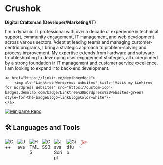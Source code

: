 # Crushok

**Digital Craftsman (Developer/Marketing/IT)**

I'm a dynamic IT professional with over a decade of experience in technical support, community engagement, IT management, and web development across various sectors. Adept at leading teams and managing customer-centric programs, I bring a strategic approach to problem-solving and process improvement. My expertise extends from hardware and software troubleshooting to developing user engagement strategies, all underpinned by a strong foundation in IT management and customer service excellence. I am looking to expand into back-end development.

<p align="left">

    
    <a href="https://linktr.ee/Neyibbendeck">
        <img alt="Linktree Wordpress Websites" title="Visit my Linktree for Wordpress Websites" src="https://custom-icon-badges.demolab.com/badge/Linktree%20Wordpress%20Websites-green?style=for-the-badge&logo=link&logoColor=white"/>
    </a>
<a href="[https://github.com/yourusername/minigame](https://github.com/Crushok/Minigame/tree/main)">
        <img alt="Minigame Repo" title="Visit my Minigame repository" src="https://custom-icon-badges.demolab.com/badge/Minigame%20Repo-blue?style=for-the-badge&logo=github&logoColor=white"/>
    </a>

    
</p>

## 🛠️ Languages and Tools

<img align="left" alt="C++" width="30px" style="padding-right:10px;" src="https://cdn.jsdelivr.net/gh/devicons/devicon/icons/cplusplus/cplusplus-line.svg" />
<img align="left" alt="Java" width="30px" style="padding-right:10px;" src="https://cdn.jsdelivr.net/gh/devicons/devicon/icons/java/java-original.svg" />
<img align="left" alt="HTML5" width="30px" style="padding-right:10px;" src="https://cdn.jsdelivr.net/gh/devicons/devicon/icons/html5/html5-plain.svg" />
<img align="left" alt="CSS3" width="30px" style="padding-right:10px;" src="https://cdn.jsdelivr.net/gh/devicons/devicon/icons/css3/css3-plain.svg" />
<img align="left" alt="JavaScript" width="30px" style="padding-right:10px;" src="https://cdn.jsdelivr.net/gh/devicons/devicon/icons/javascript/javascript-plain.svg" />
<img align="left" alt="GitHub" width="30px" style="padding-right:10px;" src="https://cdn.jsdelivr.net/gh/devicons/devicon/icons/github/github-original.svg" />
<img align="left" alt="GitHub" width="30px" style="padding-right:10px;" src="https://github.com/devicons/devicon/blob/v2.16.0/icons/microsoftsqlserver/microsoftsqlserver-original.svg" />


<br />

